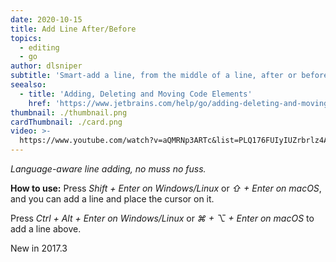 ```yaml
---
date: 2020-10-15
title: Add Line After/Before
topics:
  - editing
  - go
author: dlsniper
subtitle: 'Smart-add a line, from the middle of a line, after or before the current line.'
seealso:
  - title: 'Adding, Deleting and Moving Code Elements'
    href: 'https://www.jetbrains.com/help/go/adding-deleting-and-moving-lines.html'
thumbnail: ./thumbnail.png
cardThumbnail: ./card.png
video: >-
  https://www.youtube.com/watch?v=aQMRNp3ARTc&list=PLQ176FUIyIUZrbrlz4AY1V8VzBJKZyVlW&index=8
---
```

*Language-aware line adding, no muss no fuss.*

**How to use:**
Press *Shift + Enter on Windows/Linux* or *⇧ + Enter on macOS*,
and you can add a line and place the cursor on it.

Press *Ctrl + Alt + Enter on Windows/Linux* or *⌘ + ⌥ + Enter on macOS*
to add a line above.

<span class="tag is-rounded">New in 2017.3</span>
